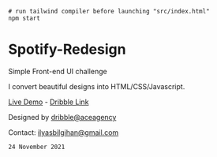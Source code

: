 ```
# run tailwind compiler before launching "src/index.html"
npm start
```


# Spotify-Redesign
Simple Front-end UI challenge

I convert beautiful designs into HTML/CSS/Javascript.

[Live Demo](https://cdpn.io/ilyasbilgihan/fullpage/yLodJZp) -
[Dribble Link](https://dribbble.com/shots/16858354-Spotify-Redesign-Dark-Version)

Designed by [dribble@aceagency](https://dribbble.com/aceagency)

Contact: ilyasbilgihan@gmail.com

`24 November 2021`

